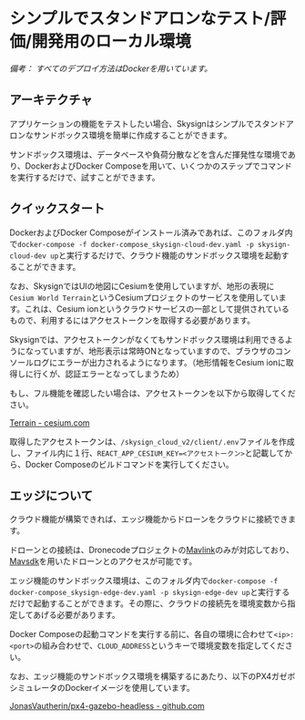 # シンプルでスタンドアロンなテスト/評価/開発用のローカル環境

_備考： すべてのデプロイ方法はDockerを用いています。_

## アーキテクチャ
アプリケーションの機能をテストしたい場合、Skysignはシンプルでスタンドアロンなサンドボックス環境を簡単に作成することができます。

サンドボックス環境は、データベースや負荷分散などを含んだ揮発性な環境であり、DockerおよびDocker Composeを用いて、いくつかのステップでコマンドを実行するだけで、試すことができます。

## クイックスタート
DockerおよびDocker Composeがインストール済みであれば、このフォルダ内で`docker-compose -f docker-compose_skysign-cloud-dev.yaml -p skysign-cloud-dev up`と実行するだけで、クラウド機能のサンドボックス環境を起動することができます。

なお、SkysignではUIの地図にCesiumを使用していますが、地形の表現に`Cesium World Terrain`というCesiumプロジェクトのサービスを使用しています。これは、Cesium ionというクラウドサービスの一部として提供されているもので、利用するにはアクセストークンを取得する必要があります。

Skysignでは、アクセストークンがなくてもサンドボックス環境は利用できるようになっていますが、地形表示は常時ONとなっていますので、ブラウザのコンソールログにエラーが出力されるようになります。（地形情報をCesium ionに取得しに行くが、認証エラーとなってしまうため）

もし、フル機能を確認したい場合は、アクセストークンを以下から取得してください。

[Terrain - cesium.com](https://cesium.com/docs/tutorials/terrain/)

取得したアクセストークンは、`/skysign_cloud_v2/client/.env`ファイルを作成し、ファイル内に１行、`REACT_APP_CESIUM_KEY=<アクセストークン>`と記載してから、Docker Composeのビルドコマンドを実行してください。

## エッジについて
クラウド機能が構築できれば、エッジ機能からドローンをクラウドに接続できます。

ドローンとの接続は、Dronecodeプロジェクトの[Mavlink](https://github.com/mavlink/mavlink)のみが対応しており、[Mavsdk](https://github.com/mavlink/mavsdk)を用いたドローンとのアクセスが可能です。

エッジ機能のサンドボックス環境は、このフォルダ内で`docker-compose -f docker-compose_skysign-edge-dev.yaml -p skysign-edge-dev up`と実行するだけで起動することができます。その際に、クラウドの接続先を環境変数から指定してあげる必要があります。

Docker Composeの起動コマンドを実行する前に、各自の環境に合わせて`<ip>:<port>`の組み合わせで、`CLOUD_ADDRESS`というキーで環境変数を指定してください。

なお、エッジ機能のサンドボックス環境を構築するにあたり、以下のPX4ガゼボシミュレータのDockerイメージを使用しています。

[JonasVautherin/px4-gazebo-headless - github.com](https://github.com/JonasVautherin/px4-gazebo-headless)